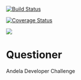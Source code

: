 [![Build Status](https://travis-ci.com/Paccy10/Questioner.svg?branch=develop)](https://travis-ci.com/Paccy10/Questioner)

[![Coverage Status](https://coveralls.io/repos/github/Paccy10/Questioner/badge.svg?branch=develop)](https://coveralls.io/github/Paccy10/Questioner?branch=develop)

<a href="https://codeclimate.com/github/codeclimate/codeclimate/maintainability"><img src="https://api.codeclimate.com/v1/badges/a99a88d28ad37a79dbf6/maintainability" /></a>

# Questioner
Andela Developer Challenge
